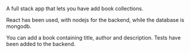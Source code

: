 A full stack app that lets you have add book collections.

React has been used, with nodejs for the backend, while the database is mongodb.

You can add a book containing title, author and description.
Tests have been added to the backend. 
